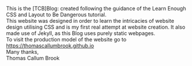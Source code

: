This is the [TCB]Blog: created following the guidance of the Learn Enough CSS and Layout to Be Dangerous tutorial.</br>
This website was designed in order to learn the intricacies of website design utilising CSS and is my first real attempt at website creation. It also made use of Jekyll, as this Blog uses purely static webpages.</br>
To visit the production model of the website go to https://thomascallumbrook.github.io
</br> Many thanks, </br>
Thomas Callum Brook
